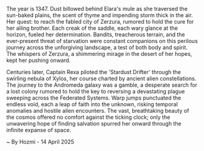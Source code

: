 
The year is 1347.  Dust billowed behind Elara's mule as she traversed the sun-baked plains, the scent of thyme and impending storm thick in the air.  Her quest: to reach the fabled city of Zerzura, rumored to hold the cure for her ailing brother.  Each creak of the saddle, each wary glance at the horizon, fueled her determination.  Bandits, treacherous terrain, and the ever-present threat of starvation were constant companions on this perilous journey across the unforgiving landscape, a test of both body and spirit.  The whispers of Zerzura, a shimmering mirage in the desert of her hopes, kept her pushing onward.

Centuries later, Captain Rexa piloted the 'Stardust Drifter' through the swirling nebula of Xylos, her course charted by ancient alien constellations.  The journey to the Andromeda galaxy was a gamble, a desperate search for a lost colony rumored to hold the key to reversing a devastating plague sweeping across the Federated Systems.  Warp jumps punctuated the endless void, each a leap of faith into the unknown, risking temporal anomalies and hostile alien encounters.  The vast, breathtaking beauty of the cosmos offered no comfort against the ticking clock; only the unwavering hope of finding salvation spurred her onward through the infinite expanse of space.

~ By Hozmi - 14 April 2025
